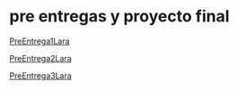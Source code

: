 # pre entregas y proyecto final

[PreEntrega1Lara](https://angellara11.github.io/Pre-entregas-y-proyecto-final-js/PreEntrega1Lara)

[PreEntrega2Lara](https://angellara11.github.io/Pre-entregas-y-proyecto-final-js/PreEntrega2Lara/)

[PreEntrega3Lara](https://angellara11.github.io/Pre-entregas-y-proyecto-final-js/PreEntrega3Lara/)

